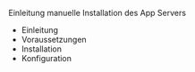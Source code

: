 Einleitung manuelle Installation des App Servers

- Einleitung
- Voraussetzungen
- Installation
- Konfiguration